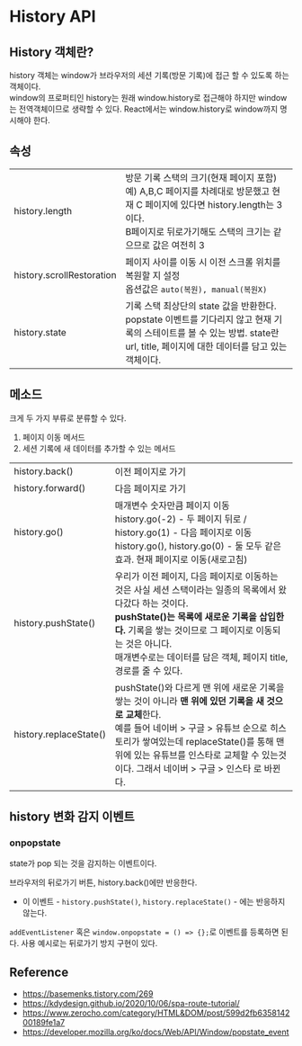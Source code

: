 # History API

## History 객체란?

history 객체는 window가 브라우저의 세션 기록(방문 기록)에 접근 할 수 있도록 하는 객체이다.  
window의 프로퍼티인 history는 원래 window.history로 접근해야 하지만 window는 전역객체이므로 생략할 수 있다.
React에서는 window.history로 window까지 명시해야 한다.

## 속성

|                           |                                                                                                                                                                                                   |
| ------------------------- | ------------------------------------------------------------------------------------------------------------------------------------------------------------------------------------------------- |
| history.length            | 방문 기록 스택의 크기(현재 페이지 포함) <br> 예) A,B,C 페이지를 차례대로 방문했고 현재 C 페이지에 있다면 history.length는 3이다. <br> B페이지로 뒤로가기해도 스택의 크기는 같으므로 값은 여전히 3 |
| history.scrollRestoration | 페이지 사이를 이동 시 이전 스크롤 위치를 복원할 지 설정 <br> 옵션값은 `auto(복원), manual(복원X)`                                                                                                 |
| history.state             | 기록 스택 최상단의 state 값을 반환한다. <br> popstate 이벤트를 기다리지 않고 현재 기록의 스테이트를 볼 수 있는 방법. state란 url, title, 페이지에 대한 데이터를 담고 있는 객체이다.               |

## 메소드

크게 두 가지 부류로 분류할 수 있다.

1. 페이지 이동 메서드
2. 세션 기록에 새 데이터를 추가할 수 있는 메서드

|                        |                                                                                                                                                                                                                                                                                                |
| ---------------------- | ---------------------------------------------------------------------------------------------------------------------------------------------------------------------------------------------------------------------------------------------------------------------------------------------- |
| history.back()         | 이전 페이지로 가기                                                                                                                                                                                                                                                                             |
| history.forward()      | 다음 페이지로 가기                                                                                                                                                                                                                                                                             |
| history.go()           | 매개변수 숫자만큼 페이지 이동 <br> history.go(-2) - 두 페이지 뒤로 / history.go(1) - 다음 페이지로 이동 <br> history.go(), history.go(0) - 둘 모두 같은 효과. 현재 페이지로 이동(새로고침)                                                                                                     |
| history.pushState()    | 우리가 이전 페이지, 다음 페이지로 이동하는 것은 사실 세션 스택이라는 일종의 목록에서 왔다갔다 하는 것이다. <br> **pushState()는 목록에 새로운 기록을 삽입한다.** 기록을 쌓는 것이므로 그 페이지로 이동되는 것은 아니다. <br> 매개변수로는 데이터를 담은 객체, 페이지 title, 경로를 줄 수 있다. |
| history.replaceState() | pushState()와 다르게 맨 위에 새로운 기록을 쌓는 것이 아니라 **맨 위에 있던 기록을 새 것으로 교체**한다. <br> 예를 들어 네이버 > 구글 > 유튜브 순으로 히스토리가 쌓여있는데 replaceState()를 통해 맨 위에 있는 유튜브를 인스타로 교체할 수 있는것이다. 그래서 네이버 > 구글 > 인스타 로 바뀐다. |

## history 변화 감지 이벤트

### onpopstate

state가 pop 되는 것을 감지하는 이벤트이다.

브라우저의 뒤로가기 버튼, history.back()에만 반응한다.

- 이 이벤트 - `history.pushState()`, `history.replaceState()` - 에는 반응하지 않는다.

`addEventListener` 혹은 `window.onpopstate = () => {};`로 이벤트를 등록하면 된다. 사용 예시로는 뒤로가기 방지 구현이 있다.

## Reference

- https://basemenks.tistory.com/269
- https://kdydesign.github.io/2020/10/06/spa-route-tutorial/
- https://www.zerocho.com/category/HTML&DOM/post/599d2fb635814200189fe1a7
- https://developer.mozilla.org/ko/docs/Web/API/Window/popstate_event
